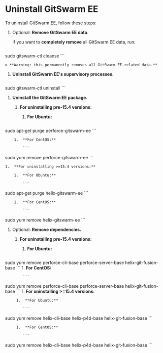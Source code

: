 # Uninstall GitSwarm EE

To uninstall GitSwarm EE, follow these steps:

1. Optional: **Remove GitSwarm EE data.**

    If you want to **completely remove** all GitSwarm EE data, run:

    ```
sudo gitswarm-ctl cleanse
    ```

    > **Warning: this permanently removes all GitSwarm EE-related data.**

1. **Uninstall GitSwarm EE's supervisory processes.**

    ```
sudo gitswarm-ctl uninstall
    ```

1.  **Uninstall the GitSwarm EE package.**

    1.  **For uninstalling pre-15.4 versions:**

        1.  **For Ubuntu:**

            ```
sudo apt-get purge perforce-gitswarm-ee
            ```

        1.  **For CentOS:**

            ```
sudo yum remove perforce-gitswarm-ee
            ```

    1.  **For uninstalling >=15.4 versions:**

        1.  **For Ubuntu:**

            ```
sudo apt-get purge helix-gitswarm-ee
            ```

        1.  **For CentOS:**

            ```
sudo yum remove helix-gitswarm-ee
            ```

1.  Optional: **Remove dependencies.**

    1. **For uninstalling pre-15.4 versions:**

         1. **For Ubuntu:**

            ```
sudo yum remove perforce-cli-base perforce-server-base helix-git-fusion-base
            ```
         1. **For CentOS:**

            ```
sudo yum remove perforce-cli-base perforce-server-base helix-git-fusion-base
            ```
    1.  **For uninstalling >=15.4 versions:**

         1.  **For Ubuntu:**

            ```
sudo yum remove helix-cli-base helix-p4d-base helix-git-fusion-base
            ```

         1.  **For CentOS:**

            ```
sudo yum remove helix-cli-base helix-p4d-base helix-git-fusion-base
            ```
